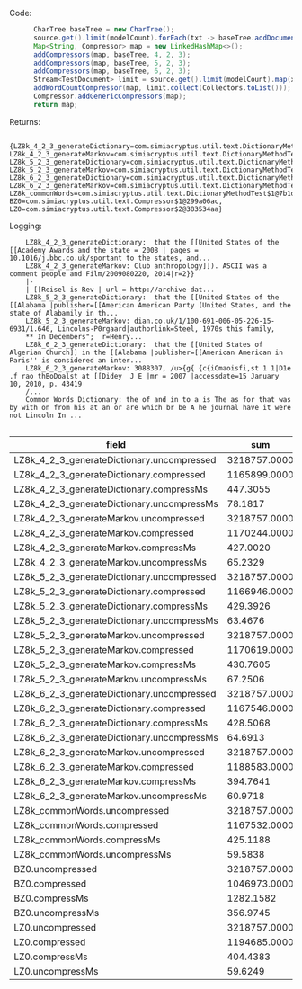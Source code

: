 Code: 
```java
      CharTree baseTree = new CharTree();
      source.get().limit(modelCount).forEach(txt -> baseTree.addDocument(txt.text));
      Map<String, Compressor> map = new LinkedHashMap<>();
      addCompressors(map, baseTree, 4, 2, 3);
      addCompressors(map, baseTree, 5, 2, 3);
      addCompressors(map, baseTree, 6, 2, 3);
      Stream<TestDocument> limit = source.get().limit(modelCount).map(x->x);
      addWordCountCompressor(map, limit.collect(Collectors.toList()));
      Compressor.addGenericCompressors(map);
      return map;
```
Returns: 
```
    {LZ8k_4_2_3_generateDictionary=com.simiacryptus.util.text.DictionaryMethodTest$2@71bc1ae4, LZ8k_4_2_3_generateMarkov=com.simiacryptus.util.text.DictionaryMethodTest$3@6ed3ef1, LZ8k_5_2_3_generateDictionary=com.simiacryptus.util.text.DictionaryMethodTest$2@2437c6dc, LZ8k_5_2_3_generateMarkov=com.simiacryptus.util.text.DictionaryMethodTest$3@1f89ab83, LZ8k_6_2_3_generateDictionary=com.simiacryptus.util.text.DictionaryMethodTest$2@e73f9ac, LZ8k_6_2_3_generateMarkov=com.simiacryptus.util.text.DictionaryMethodTest$3@61064425, LZ8k_commonWords=com.simiacryptus.util.text.DictionaryMethodTest$1@7b1d7fff, BZ0=com.simiacryptus.util.text.Compressor$1@299a06ac, LZ0=com.simiacryptus.util.text.Compressor$2@383534aa}
```
Logging: 
```
    LZ8k_4_2_3_generateDictionary:  that the [[United States of the [[Academy Awards and the state = 2008 | pages = 10.1016/j.bbc.co.uk/sportant to the states, and...
    LZ8k_4_2_3_generateMarkov: Club anthropology]]). ASCII was a comment people and Film/2009080220, 2014|r=2}}
    |-
    | [[Reisel is Rev | url = http://archive-dat...
    LZ8k_5_2_3_generateDictionary:  that the [[United States of the [[Alabama |publisher=[[American American Party (United States, and the state of Alabamily in th...
    LZ8k_5_2_3_generateMarkov: dian.co.uk/1/100-691-006-05-226-15-6931/1.646, Lincolns-P0rgaard|authorlink=Steel, 1970s this family,
    ** In Decembers";  r=Henry...
    LZ8k_6_2_3_generateDictionary:  that the [[United States of Algerian Church]] in the [[Alabama |publisher=[[American American in Paris'' is considered an inter...
    LZ8k_6_2_3_generateMarkov: 3088307, /u>{g{ {c{iCmaoisfi,st 1 1|D1e .f rao thBoDoalst at [[Didey  J E |mr = 2007 |accessdate=15 January 10, 2010, p. 43419
    /...
    Common Words Dictionary: the of and in to a is The as for that was by with on from his at an or are which br be A he journal have it were not Lincoln In ...
    
```
field | sum | avg | stddev | nulls
----- | --- | --- | ------ | -----
LZ8k_4_2_3_generateDictionary.uncompressed | 3218757.0000 | 32187.5700 | 50604.0314 | 0
LZ8k_4_2_3_generateDictionary.compressed   | 1165899.0000 | 11658.9900 | 17954.2717 | 0
LZ8k_4_2_3_generateDictionary.compressMs   | 447.3055 | 4.4731 | 7.1807 | 0
LZ8k_4_2_3_generateDictionary.uncompressMs | 78.1817 | 0.7818 | 1.7070 | 0
LZ8k_4_2_3_generateMarkov.uncompressed     | 3218757.0000 | 32187.5700 | 50604.0314 | 0
LZ8k_4_2_3_generateMarkov.compressed       | 1170244.0000 | 11702.4400 | 17986.8116 | 0
LZ8k_4_2_3_generateMarkov.compressMs       | 427.0020 | 4.2700 | 6.6008 | 0
LZ8k_4_2_3_generateMarkov.uncompressMs     | 65.2329 | 0.6523 | 0.9431 | 0
LZ8k_5_2_3_generateDictionary.uncompressed | 3218757.0000 | 32187.5700 | 50604.0314 | 0
LZ8k_5_2_3_generateDictionary.compressed   | 1166946.0000 | 11669.4600 | 17960.9352 | 0
LZ8k_5_2_3_generateDictionary.compressMs   | 429.3926 | 4.2939 | 6.6822 | 0
LZ8k_5_2_3_generateDictionary.uncompressMs | 63.4676 | 0.6347 | 0.9341 | 0
LZ8k_5_2_3_generateMarkov.uncompressed     | 3218757.0000 | 32187.5700 | 50604.0314 | 0
LZ8k_5_2_3_generateMarkov.compressed       | 1170619.0000 | 11706.1900 | 17989.9323 | 0
LZ8k_5_2_3_generateMarkov.compressMs       | 430.7605 | 4.3076 | 6.6405 | 0
LZ8k_5_2_3_generateMarkov.uncompressMs     | 67.2506 | 0.6725 | 0.9508 | 0
LZ8k_6_2_3_generateDictionary.uncompressed | 3218757.0000 | 32187.5700 | 50604.0314 | 0
LZ8k_6_2_3_generateDictionary.compressed   | 1167546.0000 | 11675.4600 | 17967.7210 | 0
LZ8k_6_2_3_generateDictionary.compressMs   | 428.5068 | 4.2851 | 6.6636 | 0
LZ8k_6_2_3_generateDictionary.uncompressMs | 64.6913 | 0.6469 | 0.9291 | 0
LZ8k_6_2_3_generateMarkov.uncompressed     | 3218757.0000 | 32187.5700 | 50604.0314 | 0
LZ8k_6_2_3_generateMarkov.compressed       | 1188583.0000 | 11885.8300 | 18134.0513 | 0
LZ8k_6_2_3_generateMarkov.compressMs       | 394.7641 | 3.9476 | 6.5394 | 0
LZ8k_6_2_3_generateMarkov.uncompressMs     | 60.9718 | 0.6097 | 0.8895 | 0
LZ8k_commonWords.uncompressed              | 3218757.0000 | 32187.5700 | 50604.0314 | 0
LZ8k_commonWords.compressed                | 1167532.0000 | 11675.3200 | 17968.8035 | 0
LZ8k_commonWords.compressMs                | 425.1188 | 4.2512 | 6.7067 | 0
LZ8k_commonWords.uncompressMs              | 59.5838 | 0.5958 | 0.8526 | 0
BZ0.uncompressed                           | 3218757.0000 | 32187.5700 | 50604.0314 | 0
BZ0.compressed                             | 1046973.0000 | 10469.7300 | 15355.9676 | 0
BZ0.compressMs                             | 1282.1582 | 12.8216 | 21.5110 | 0
BZ0.uncompressMs                           | 356.9745 | 3.5697 | 5.0505 | 0
LZ0.uncompressed                           | 3218757.0000 | 32187.5700 | 50604.0314 | 0
LZ0.compressed                             | 1194685.0000 | 11946.8500 | 18177.3498 | 0
LZ0.compressMs                             | 404.4383 | 4.0444 | 6.4810 | 0
LZ0.uncompressMs                           | 59.6249 | 0.5962 | 0.8673 | 0


